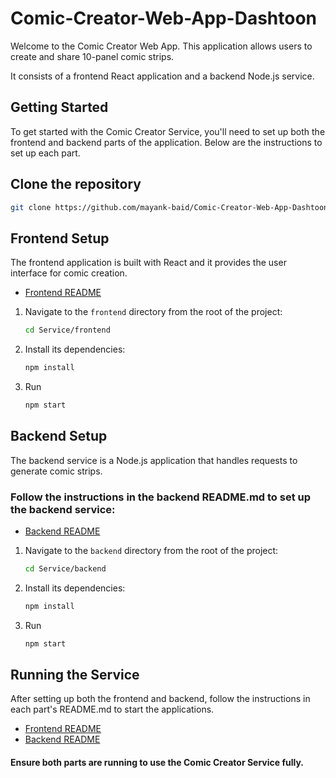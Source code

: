 # Comic-Creator-Web-App-Dashtoon

Welcome to the Comic Creator Web App. This application allows users to create and share 10-panel comic strips.

It consists of a frontend React application and a backend Node.js service.

## Getting Started

To get started with the Comic Creator Service, you'll need to set up both the frontend and backend parts of the application. Below are the instructions to set up each part.

## Clone the repository

```bash
git clone https://github.com/mayank-baid/Comic-Creator-Web-App-Dashtoon
```

## Frontend Setup

The frontend application is built with React and it provides the user interface for comic creation.
- [Frontend README](./Service/frontend/README.md)

1. Navigate to the `frontend` directory from the root of the project:
   ```bash
   cd Service/frontend
   ```
2. Install its dependencies:
   ```bash
   npm install
   ```
3. Run
   ```bash
   npm start
   ```

## Backend Setup

The backend service is a Node.js application that handles requests to generate comic strips.

### Follow the instructions in the backend README.md to set up the backend service:
- [Backend README](./Service/backend/README.md)

1. Navigate to the `backend` directory from the root of the project:
   ```bash
   cd Service/backend
   ```
2. Install its dependencies:
   ```bash
   npm install
   ```
3. Run
   ```bash
   npm start
   ```

## Running the Service
After setting up both the frontend and backend, follow the instructions in each part's README.md to start the applications.
- [Frontend README](./Service/frontend/README.md)
- [Backend README](./Service/backend/README.md)
  
#### Ensure both parts are running to use the Comic Creator Service fully.
